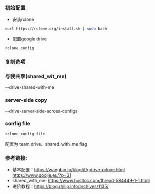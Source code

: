 ### 初始配置
* 安装rclone

```bash
curl https://rclone.org/install.sh | sudo bash
```

* 配置google drive

```bash
rclone config
```



### 复制选项


### 与我共享(shared_wit_me)
--drive-shared-with-me

### server-side copy
--drive-server-side-across-configs

### config file
```bash
rclone config file
```
配置为 team drive、shared_with_me flag

### 参考链接:
* 基本配置：https://wangbin.io/blog/it/gdrive-rclone.html
         https://www.goojie.eu/?p=31
* shared_with_me: https://www.hostloc.com/thread-584449-1-1.html
* 进阶教程：https://blog.rhilip.info/archives/1135/
